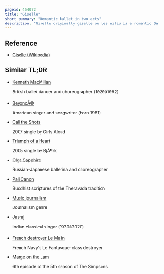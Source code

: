 ```yaml
---
pageid: 454072
title: "Giselle"
short_summary: "Romantic ballet in two acts"
description: "Giselle originally giselle ou Les wilis is a romantic Ballet in two Acts with Music by Adolphe Adam. It was considered a Masterwork in the classical Ballet Canon and premiered on 28 June 1841 at the Salle Le Peletier in Paris with italian Ballerina Carlotta Grisi as Giselle. It was a Triumph undisputed. It became hugely popular and was staged at once across Europe, Russia, and the United States."
---
```


## Reference

- [Giselle (Wikipedia)](https://en.wikipedia.org/?curid=454072)

## Similar TL;DR

- [Kenneth MacMillan](/tldr/en/kenneth-macmillan)

  British ballet dancer and choreographer (1929â1992)

- [BeyoncÃ©](/tldr/en/beyonce)

  American singer and songwriter (born 1981)

- [Call the Shots](/tldr/en/call-the-shots)

  2007 single by Girls Aloud

- [Triumph of a Heart](/tldr/en/triumph-of-a-heart)

  2005 single by BjÃ¶rk

- [Olga Sapphire](/tldr/en/olga-sapphire)

  Russian-Japanese ballerina and choreographer

- [Pali Canon](/tldr/en/pali-canon)

  Buddhist scriptures of the Theravada tradition

- [Music journalism](/tldr/en/music-journalism)

  Journalism genre

- [Jasraj](/tldr/en/jasraj)

  Indian classical singer (1930â2020)

- [French destroyer Le Malin](/tldr/en/french-destroyer-le-malin)

  French Navy's Le Fantasque-class destroyer

- [Marge on the Lam](/tldr/en/marge-on-the-lam)

  6th episode of the 5th season of The Simpsons
